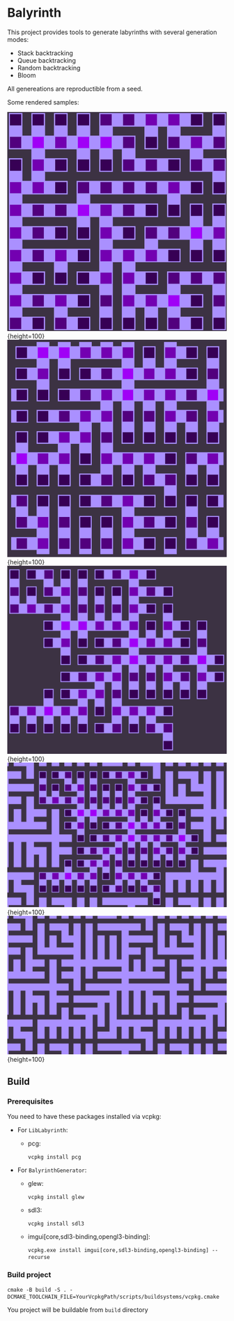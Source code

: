 # Balyrinth

This project provides tools to generate labyrinths with several generation modes:
 
- Stack backtracking
- Queue backtracking
- Random backtracking
- Bloom

All genereations are reproductible from a seed.

Some rendered samples:

![BloomSquare](./images/BloomSquare.png){height=100}
![BloomSquareTore](./images/BloomSquareTore.png){height=100}
![BloomSquareToreContiguous](./images/BloomSquareToreContiguous.png){height=100}
![BloomSquareToreWithNeighbors](./images/BloomSquareToreWithNeighbors.png){height=100}
![BloomSqureToreWithNeighborsWithoutCell](./images/BloomSqureToreWithNeighborsWithoutCell.png){height=100}

## Build 

### Prerequisites

You need to have these packages installed via vcpkg:
- For `LibLabyrinth`:
	- pcg:
		```
		vcpkg install pcg
		```

- For `BalyrinthGenerator`:
	- glew:
		```
		vcpkg install glew
		```
	- sdl3:
		```
		vcpkg install sdl3
		```
	- imgui[core,sdl3-binding,opengl3-binding]:
		```
		vcpkg.exe install imgui[core,sdl3-binding,opengl3-binding] --recurse
		```

### Build project

```
cmake -B build -S . -DCMAKE_TOOLCHAIN_FILE=YourVcpkgPath/scripts/buildsystems/vcpkg.cmake
```

You project will be buildable from `build` directory
